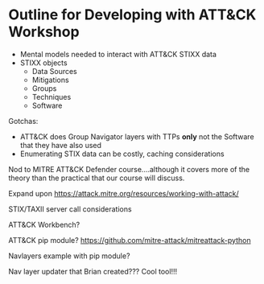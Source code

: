# Outline for Developing with ATT&CK Workshop

* Mental models needed to interact with ATT&CK STIXX data
* STIXX objects
  * Data Sources
  * Mitigations
  * Groups
  * Techniques
  * Software

Gotchas:

* ATT&CK does Group Navigator layers with TTPs __only__ not the Software that they have also used
* Enumerating STIX data can be costly, caching considerations


Nod to MITRE ATT&CK Defender course....although it covers more of the theory than the practical that our course will discuss.


Expand upon https://attack.mitre.org/resources/working-with-attack/

STIX/TAXII server call considerations

ATT&CK Workbench?

ATT&CK pip module?
https://github.com/mitre-attack/mitreattack-python

Navlayers example with pip module?

Nav layer updater that Brian created??? Cool tool!!!